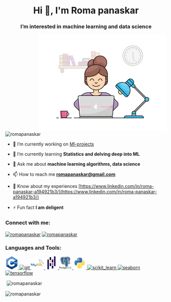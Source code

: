 <h1 align="center">Hi 👋, I'm Roma panaskar</h1>
<h3 align="center">I’m interested in machine learning and data science</h3>

<img align="right" alt="coding" width="400" src="https://github.com/romapanaskar/romapanaskar/blob/main/e726c74ac081eed50feee1433d12c998.gif">

<p align="left"> <img src="https://komarev.com/ghpvc/?username=romapanaskar&label=Profile%20views&color=0e75b6&style=flat" alt="romapanaskar" /> </p>

- 🔭 I’m currently working on [Ml-projects](https://github.com/romapanaskar/mlprojects)

- 🌱 I’m currently learning **Statistics and delving deep into ML**

- 💬 Ask me about **machine learning algorithms, data science**

- 📫 How to reach me **romapanaskar@gmail.com**

- 📄 Know about my experiences [https://www.linkedin.com/in/roma-panaskar-a194921b3/](https://www.linkedin.com/in/roma-panaskar-a194921b3/)

- ⚡ Fun fact **I am deligent**

<h3 align="left">Connect with me:</h3>
<p align="left">
<a href="https://kaggle.com/romapanaskar" target="blank"><img align="center" src="https://raw.githubusercontent.com/rahuldkjain/github-profile-readme-generator/master/src/images/icons/Social/kaggle.svg" alt="romapanaskar" height="30" width="40" /></a>
<a href="https://www.leetcode.com/romapanaskar" target="blank"><img align="center" src="https://raw.githubusercontent.com/rahuldkjain/github-profile-readme-generator/master/src/images/icons/Social/leet-code.svg" alt="romapanaskar" height="30" width="40" /></a>
</p>

<h3 align="left">Languages and Tools:</h3>
<p align="left"> <a href="https://www.w3schools.com/cpp/" target="_blank" rel="noreferrer"> <img src="https://raw.githubusercontent.com/devicons/devicon/master/icons/cplusplus/cplusplus-original.svg" alt="cplusplus" width="40" height="40"/> </a> <a href="https://git-scm.com/" target="_blank" rel="noreferrer"> <img src="https://www.vectorlogo.zone/logos/git-scm/git-scm-icon.svg" alt="git" width="40" height="40"/> </a> <a href="https://www.mysql.com/" target="_blank" rel="noreferrer"> <img src="https://raw.githubusercontent.com/devicons/devicon/master/icons/mysql/mysql-original-wordmark.svg" alt="mysql" width="40" height="40"/> </a> <a href="https://pandas.pydata.org/" target="_blank" rel="noreferrer"> <img src="https://raw.githubusercontent.com/devicons/devicon/2ae2a900d2f041da66e950e4d48052658d850630/icons/pandas/pandas-original.svg" alt="pandas" width="40" height="40"/> </a> <a href="https://www.postgresql.org" target="_blank" rel="noreferrer"> <img src="https://raw.githubusercontent.com/devicons/devicon/master/icons/postgresql/postgresql-original-wordmark.svg" alt="postgresql" width="40" height="40"/> </a> <a href="https://www.python.org" target="_blank" rel="noreferrer"> <img src="https://raw.githubusercontent.com/devicons/devicon/master/icons/python/python-original.svg" alt="python" width="40" height="40"/> </a> <a href="https://scikit-learn.org/" target="_blank" rel="noreferrer"> <img src="https://upload.wikimedia.org/wikipedia/commons/0/05/Scikit_learn_logo_small.svg" alt="scikit_learn" width="40" height="40"/> </a> <a href="https://seaborn.pydata.org/" target="_blank" rel="noreferrer"> <img src="https://seaborn.pydata.org/_images/logo-mark-lightbg.svg" alt="seaborn" width="40" height="40"/> </a> <a href="https://www.tensorflow.org" target="_blank" rel="noreferrer"> <img src="https://www.vectorlogo.zone/logos/tensorflow/tensorflow-icon.svg" alt="tensorflow" width="40" height="40"/> </a> </p>

<p>&nbsp;<img align="center" src="https://github-readme-stats.vercel.app/api?username=romapanaskar&show_icons=true&locale=en" alt="romapanaskar" /></p>

<p><img align="center" src="https://github-readme-streak-stats.herokuapp.com/?user=romapanaskar&" alt="romapanaskar" /></p>
